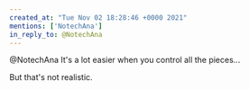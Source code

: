 ```yaml
---
created_at: "Tue Nov 02 18:28:46 +0000 2021"
mentions: ['NotechAna']
in_reply_to: @NotechAna
---
```


@NotechAna It's a lot easier when you control all the pieces...

But that's not realistic.